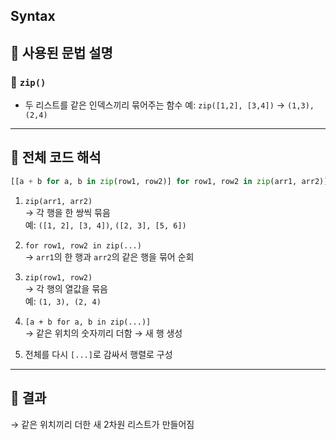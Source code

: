 ## Syntax

## 🔹 사용된 문법 설명

### 🔹 `zip()`
- 두 리스트를 같은 인덱스끼리 묶어주는 함수
  예: `zip([1,2], [3,4])` → `(1,3), (2,4)`

---

## 🔹 전체 코드 해석

```python
[[a + b for a, b in zip(row1, row2)] for row1, row2 in zip(arr1, arr2)]
```

1. `zip(arr1, arr2)`  
   → 각 행을 한 쌍씩 묶음  
   예: `([1, 2], [3, 4])`, `([2, 3], [5, 6])`

2. `for row1, row2 in zip(...)`  
   → `arr1`의 한 행과 `arr2`의 같은 행을 묶어 순회

3. `zip(row1, row2)`  
   → 각 행의 열값을 묶음  
   예: `(1, 3), (2, 4)`

4. `[a + b for a, b in zip(...)]`  
   → 같은 위치의 숫자끼리 더함 → 새 행 생성

5. 전체를 다시 `[...]`로 감싸서 행렬로 구성

---

## 🔹 결과
→ 같은 위치끼리 더한 새 2차원 리스트가 만들어짐
